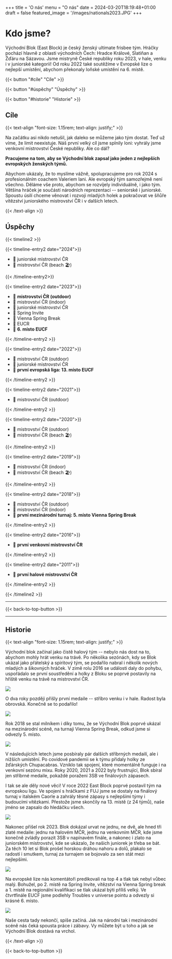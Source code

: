 +++
title = 'O nás'
menu = "O nás"
date = 2024-03-20T18:19:48+01:00
draft = false
featured_image = '/images/nationals2023.JPG'
+++

# Kdo jsme?

Východní Blok (East Block) je český ženský ultimate frisbee tým. Hráčky pochází hlavně z oblasti východních Čech: Hradce Králové, Slatiňan a Žďáru na Sázavou. Jsme mistryně České republiky roku 2023, v hale, venku i v juniorské kategorii! Od roku 2022 také soutěžíme v Evropské lize o nejlepší umístění, abychom překonaly loňské umístění na 6. místě.

{{< button "#cíle" "Cíle" >}}

{{< button "#úspěchy" "Úspěchy" >}}

{{< button "#historie" "Historie" >}}

## Cíle

{{< text-align "font-size: 1.15rem; text-align: justify;" >}}

Na začátku asi nikdo netušil, jak daleko se můžeme jako tým dostat. Teď už víme, že limit neexistuje. Náš první velký cíl jsme splnily loni: vyhrály jsme venkovní mistrovství České republiky. Ale co dál?

**Pracujeme na tom, aby se Východní blok zapsal jako jeden z nejlepších evropských ženských týmů.**

Abychom ukázaly, že to myslíme vážně, spolupracujeme pro rok 2024 s profesionálním coachem Valeriem Iani. Ale evropský tým samozřejmě není všechno. Děláme vše proto, abychom se rozvíjely individuálně, i jako tým. Většina hráček je součástí národních reprezentací -- seniorské i juniorské. Spoustu úsilí chceme věnovat i rozvoji mladých holek a pokračovat ve šňůře vítězství juniorského mistrovství ČR i v dalších letech.

{{< /text-align >}}

## Úspěchy

{{< timeline2 >}}

{{< timeline-entry2 date="2024">}}

- 🥇 juniorské mistrovství ČR
- 🥉 mistrovství ČR (beach 🏖️)

{{< /timeline-entry2>}}

{{< timeline-entry2 date="2023">}}

- 🥇 **mistrovství ČR (outdoor)**
- 🥇 mistrovství ČR (indoor)
- 🥇 juniorské mistrovství ČR
- 🥈 Spring Invite
- 🥇 Vienna Spring Break
- 🥇 EUCR
- 💙 **6. místo EUCF**

{{< /timeline-entry2 >}}

{{< timeline-entry2 date="2022">}}

- 🥈 mistrovství ČR (outdoor)
- 🥇 juniorské mistrovství ČR
- 💙 **první evropská liga: 13. místo EUCF**

{{< /timeline-entry2 >}}

{{< timeline-entry2 date="2021">}}

- 🥈 mistrovství ČR (outdoor)

{{< /timeline-entry2 >}}

{{< timeline-entry2 date="2020">}}

- 🥈 mistrovství ČR (outdoor)
- 🥈 mistrovství ČR (beach 🏖️)

{{< /timeline-entry2 >}}

{{< timeline-entry2 date="2019">}}

- 🥉 mistrovství ČR (indoor)
- 🥇 mistrovství ČR (beach 🏖️)

{{< /timeline-entry2 >}}

{{< timeline-entry2 date="2018">}}

- 🥈 mistrovství ČR (outdoor)
- 🥈 mistrovství ČR (indoor)
- 💙 **první mezinárodní turnaj: 5. místo Vienna Spring Break**

{{< /timeline-entry2 >}}

{{< timeline-entry2 date="2016">}}

- 💙 **první venkovní mistrovství ČR**

{{< /timeline-entry2 >}}


{{< timeline-entry2 date="2011">}}

- 💙 **první halové mistrovství ČR**

{{< /timeline-entry2 >}}

{{< /timeline2 >}}

---

{{< back-to-top-button >}}

---

## Historie

{{< text-align "font-size: 1.15rem; text-align: justify;" >}}

Východní blok začínal jako čistě halový tým -- nebylo nás dost na to, abychom mohly hrát venku na trávě. Po několika sezónách, kdy se Blok ukázal jako přátelský a spiritový tým, se podařilo nabral i několik nových mladých a šikovných hráček. V zimě rolu 2016 se události daly do pohybu, uspořádalo se první soustředění a holky z Bloku se poprvé postavily na hřiště venku na trávě na mistrovství ČR.

![](/images/history/vbw_prvni_outdoor.jpg)

O dva roky později přišly první medaile -- stříbro venku i v hale. Radost byla obrovská. Konečně se to podařilo!

![](/images/history/mcr_indoor_2018_silver.jpeg)

Rok 2018 se stal milníkem i díky tomu, že se Východní Blok poprvé ukázal na mezinárodní scéně, na turnaji Vienna Spring Break, odkud jsme si odvezly 5. místo.

![](/images/history/spring_break_2018.jpg)

V následujících letech jsme posbíraly pár dalších stříbrných medailí, ale i nižších umístění. Po covidové pandemii se k týmu přidaly holky ze žďárských Chupacabras. Vzniklo tak spojení, které momentálně funguje i na venkovní sezónu mixu. Roky 2020, 2021 a 2022 byly frustrující, Blok sbíral jen stříbrné medaile, pokaždé poraženi 3SB ve finálových zápasech.

I tak se ale děly nové věci! V roce 2022 East Block poprvé postavil tým na evropskou ligu. Ve spojení s hráčkami z FUJ jsme se dostaly na finálový turnaj v italském Caorle a zahrály těsné zápasy s nejlepšími týmy i budoucími vítězkami. Přestože jsme skončily na 13. místě (z 24 týmů), naše jméno se zapsalo do hledáčku všech.

![](/images/eucf2023.JPG)

Nakonec přišel rok 2023. Blok dokázal urvat ne jednu, ne dvě, ale hned tři zlaté medaile: jednu na halovém MČR, jednu na venkovním MČR, kde jsme konečně zvládly porazit 3SB v napínavém finále, a nakonec i zlato na juniorském mistrovství, kde se ukázalo, že našich juniorek je třeba se bát. Za těch 10 let si Blok prošel horskou dráhou nahoru a dolů, plakalo se radostí i smutkem, turnaj za turnajem se bojovalo za sen stát mezi nejlepšími.

![](/images/nationals2023.JPG)

Na evropské lize nás komentátoři predikovali na top 4 a tlak tak nebyl vůbec malý. Bohužel, po 2. místě na Spring Invite, vítězství na Vienna Spring break a 1. místě na regionální kvalifikaci se tlak ukázal býti příliš velký. Ve čtvrtfinále EUCF jsme podlehly Troubles v universe pointu a odvezly si krásné 6. místo.

![](/images/history/eucf2023.png)

Naše cesta tady nekončí, spíše začíná. Jak na národní tak i mezinárodní scéně nás čeká spousta práce i zábavy. Vy můžete být u toho a jak se Východní Blok dostává na vrchol.

{{< /text-align >}}

{{< back-to-top-button >}}
